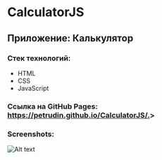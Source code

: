 # CalculatorJS
## Приложение: Калькулятор
### Стек технологий:
* HTML
* CSS
* JavaScript
### Ссылка на GitHub Pages: <https://petrudin.github.io/CalculatorJS/.>>

### Screenshots:


![Alt text](/screenshots/1.png)



# 

